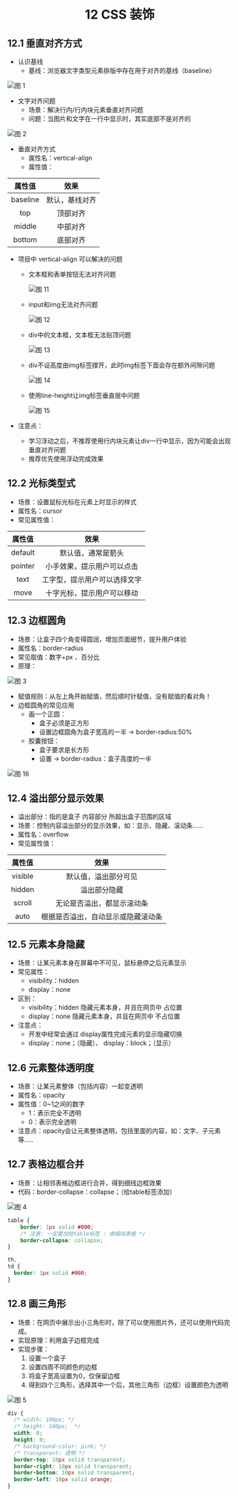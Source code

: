 # <center>12 CSS 装饰

## 12.1 垂直对齐方式

- 认识基线
  - 基线：浏览器文字类型元素排版中存在用于对齐的基线（baseline）


![图 1](../images/c6a07f0508a760e2fa6ff7a151e8261eb7da263a9245176ba0312b984add8abe.png)  


- 文字对齐问题
  - 场景：解决行内/行内块元素垂直对齐问题
  - 问题：当图片和文字在一行中显示时，其实底部不是对齐的

![图 2](../images/52ea088556981c480afe1b1b4521ed3da4b2f0826011ce9d5df5fe4834689df1.png)  


- 垂直对齐方式
  - 属性名：vertical-align
  - 属性值：

|  属性值  |      效果      |
| :------: | :------------: |
| baseline | 默认，基线对齐 |
|   top    |    顶部对齐    |
|  middle  |    中部对齐    |
|  bottom  |    底部对齐    |


- 项目中 vertical-align 可以解决的问题

  - 文本框和表单按钮无法对齐问题

    ![图 11](../images/7000d80f0dc2e6a0ea415704d7dd75caa3c026d63514a5dfe77e1ee7083b44e2.png)  

  - input和img无法对齐问题

    ![图 12](../images/7319e8af12d8629252af480fa10e63900b818d399a8172bef084f93c10341a9b.png)  

  - div中的文本框，文本框无法贴顶问题

    ![图 13](../images/65fe568203e7cb6e6fff70ab162d603e6bb9df8b5bd3989c1eea97edd129ee18.png)  

  - div不设高度由img标签撑开，此时img标签下面会存在额外间隙问题

    ![图 14](../images/868f36f39794faba2603e3b7c8c6b87057371d6a898c385476addc5a555d6309.png)  

  - 使用line-height让img标签垂直居中问题

    ![图 15](../images/61e8181dc119d5edca0abc7d11b54c3cd9ee24deac73e86676194001be9dc5f2.png)  


- 注意点：
  - 学习浮动之后，不推荐使用行内块元素让div一行中显示，因为可能会出现垂直对齐问题
  - 推荐优先使用浮动完成效果


## 12.2 光标类型式

- 场景：设置鼠标光标在元素上时显示的样式
- 属性名：cursor
- 常见属性值：

| 属性值  |             效果             |
| :-----: | :--------------------------: |
| default |      默认值，通常是箭头      |
| pointer |  小手效果，提示用户可以点击  |
|  text   | 工字型，提示用户可以选择文字 |
|  move   |  十字光标，提示用户可以移动  |


## 12.3 边框圆角

- 场景：让盒子四个角变得圆润，增加页面细节，提升用户体验
- 属性名：border-radius
- 常见取值：数字+px 、百分比
- 原理：

![图 3](../images/37c84dece25708e93bcba26c24e151e836064842fa276fa1b799e6ed22ea2d62.png)  

- 赋值规则：从左上角开始赋值，然后顺时针赋值，没有赋值的看对角！
- 边框圆角的常见应用
  - 画一个正圆：
    - 盒子必须是正方形
    - 设置边框圆角为盒子宽高的一半 → border-radius:50%
  - 胶囊按钮：
    - 盒子要求是长方形
    - 设置 → border-radius：盒子高度的一半


![图 16](../images/fbaa5bb5df38fc66492ceb2d210fedb1b4bffcfe31b015e4d21f1f26d47ba796.png)  


## 12.4 溢出部分显示效果

- 溢出部分：指的是盒子 内容部分 所超出盒子范围的区域
- 场景：控制内容溢出部分的显示效果，如：显示、隐藏、滚动条......
- 属性名：overflow
- 常见属性值：

| 属性值  |                效果                |
| :-----: | :--------------------------------: |
| visible |        默认值，溢出部分可见        |
| hidden  |            溢出部分隐藏            |
| scroll  |     无论是否溢出，都显示滚动条     |
|  auto   | 根据是否溢出，自动显示或隐藏滚动条 |


## 12.5 元素本身隐藏

- 场景：让某元素本身在屏幕中不可见，鼠标悬停之后元素显示
- 常见属性：
  - visibility：hidden
  - display：none
- 区别：
  - visibility：hidden 隐藏元素本身，并且在网页中 占位置
  - display：none 隐藏元素本身，并且在网页中 不占位置
- 注意点：
  - 开发中经常会通过 display属性完成元素的显示隐藏切换
  - display：none；（隐藏）、 display：block；（显示）


## 12.6 元素整体透明度

- 场景：让某元素整体（包括内容）一起变透明
- 属性名：opacity
- 属性值：0~1之间的数字
    - 1：表示完全不透明
    - 0：表示完全透明
- 注意点：opacity会让元素整体透明，包括里面的内容，如：文字、子元素等.....


## 12.7 表格边框合并

- 场景：让相邻表格边框进行合并，得到细线边框效果
- 代码：border-collapse：collapse；（给table标签添加）

![图 4](../images/d29774623fcf081f5ad355c6f8c077ff584b8a76b794e837cc96f5eaa81de326.png)  

~~~css
table {
    border: 1px solid #000;
    /* 注意: 一定要加给table标签 : 做细线表格 */
    border-collapse: collapse;
}

th,
td {
  border: 1px solid #000;
}
~~~

## 12.8 画三角形

- 场景：在网页中展示出小三角形时，除了可以使用图片外，还可以使用代码完成。
- 实现原理：利用盒子边框完成
- 实现步骤：
  1. 设置一个盒子
  2. 设置四周不同颜色的边框
  3. 将盒子宽高设置为0，仅保留边框
  4. 得到四个三角形，选择其中一个后，其他三角形（边框）设置颜色为透明


![图 5](../images/09b9530fffec6b74f1e2d48272de5368f1ed99651df7f6084a91dda054fdd7b5.png)  


~~~css
div {
  /* width: 100px; */
  /* height: 100px;  */
  width: 0;
  height: 0;
  /* background-color: pink; */
  /* transparent: 透明 */
  border-top: 10px solid transparent;
  border-right: 10px solid transparent;
  border-bottom: 10px solid transparent;
  border-left: 10px solid orange;
}
~~~


